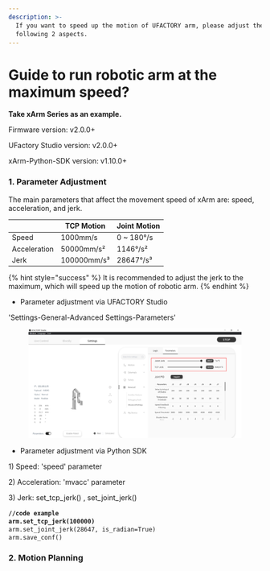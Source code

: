 ```yaml
---
description: >-
  If you want to speed up the motion of UFACTORY arm, please adjust the
  following 2 aspects.
---
```


# Guide to run robotic arm at the maximum speed?

**Take xArm Series as an example.**

Firmware version: v2.0.0+

UFactory Studio version: v2.0.0+

xArm-Python-SDK version: v1.10.0+



### 1. Parameter Adjustment

The main parameters that affect the movement speed of xArm are: speed, acceleration, and jerk.

|              | TCP Motion  | Joint Motion |
| ------------ | ----------- | ------------ |
| Speed        | 1000mm/s    | 0 \~ 180°/s  |
| Acceleration | 50000mm/s²  | 1146°/s²     |
| Jerk         | 100000mm/s³ | 28647°/s³    |

{% hint style="success" %}
It is recommended to adjust the jerk to the maximum, which will speed up the motion of robotic arm.
{% endhint %}

* Parameter adjustment via UFACTORY Studio

'Settings-General-Advanced Settings-Parameters'

<figure><img src="../.gitbook/assets/image (2).png" alt=""><figcaption></figcaption></figure>

* Parameter adjustment via Python SDK

1\) Speed: 'speed' parameter

2\) Acceleration: 'mvacc' parameter

3\) Jerk: set\_tcp\_jerk() , set\_joint\_jerk()

<pre><code><strong>//code example
</strong><strong>arm.set_tcp_jerk(100000)
</strong>arm.set_joint_jerk(28647, is_radian=True)
arm.save_conf()
</code></pre>



### 2. Motion Planning
